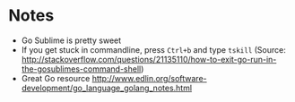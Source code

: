 # Notes

* Go Sublime is pretty sweet
* If you get stuck in commandline, press `Ctrl+b` and type `tskill` (Source: http://stackoverflow.com/questions/21135110/how-to-exit-go-run-in-the-gosublimes-command-shell)
* Great Go resource http://www.edlin.org/software-development/go_language_golang_notes.html